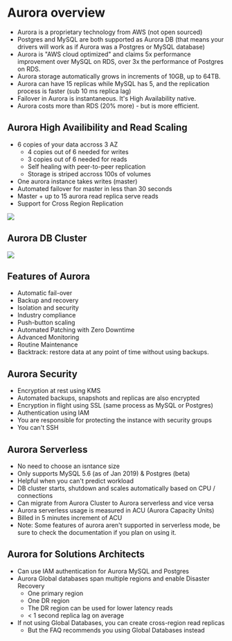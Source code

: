 # Aurora overview

- Aurora is a proprietary technology from AWS (not open sourced)
- Postgres and MySQL are both supported as Aurora DB (that means your drivers will work as if Aurora was a Postgres or MySQL database)
- Aurora is "AWS cloud optimized" and claims 5x performance improvement over MySQL on RDS, over 3x the performance of Postgres on RDS.
- Aurora storage automatically grows in increments of 10GB, up to 64TB.
- Aurora can have 15 replicas while MySQL has 5, and the replication process is faster (sub 10 ms replica lag)
- Failover in Aurora is instantaneous. It's High Availability native.
- Aurora costs more than RDS (20% more) - but is more efficient.

## Aurora High Availibility and Read Scaling

- 6 copies of your data accross 3 AZ
    - 4 copies out of 6 needed for writes
    - 3 copies out of 6 needed for reads
    - Self healing with peer-to-peer replication
    - Storage is striped accross 100s of volumes
- One aurora instance takes writes (master)
- Automated failover for master in less than 30 seconds
- Master + up to 15 aurora read replica serve reads
- Support for Cross Region Replication

![](2019-12-30-09-16-14.png)

## Aurora DB Cluster

![](2019-12-30-09-17-11.png)

## Features of Aurora

- Automatic fail-over
- Backup and recovery
- Isolation and security
- Industry compliance
- Push-button scaling
- Automated Patching with Zero Downtime
- Advanced Monitoring
- Routine Maintenance
- Backtrack: restore data at any point of time without using backups.

## Aurora Security

- Encryption at rest using KMS
- Automated backups, snapshots and replicas are also encrypted
- Encryption in flight using SSL (same process as MySQL or Postgres)
- Authentication using IAM
- You are responsible for protecting the instance with security groups
- You can't SSH

## Aurora Serverless

- No need to choose an isntance size
- Only supports MySQL 5.6 (as of Jan 2019) & Postgres (beta)
- Helpful when you can't predict workload
- DB cluster starts, shutdown and scales automatically based on CPU / connections
- Can migrate from Aurora Cluster to Aurora serverless and vice versa
- Aurora serverless usage is measured in ACU (Aurora Capacity Units)
- Billed in 5 minutes increment of ACU
- Note: Some features of aurora aren't supported in serverless mode, be sure to check the documentation if you plan on using it.

## Aurora for Solutions Architects

- Can use IAM authentication for Aurora MySQL and Postgres
- Aurora Global databases span multiple regions and enable Disaster Recovery
    - One primary region
    - One DR region
    - The DR region can be used for lower latency reads
    - < 1 second replica lag on average
- If not using Global Databases, you can create cross-region read replicas
    - But the FAQ recommends you using Global Databases instead